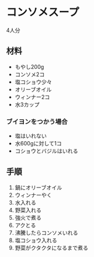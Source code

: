 # コンソメスープ

4人分

## 材料

* もやし200g
* コンソメ2コ
* 塩コショウ少々
* オリーブオイル
* ウィンナー2コ
* 水3カップ

### ブイヨンをつかう場合

* 塩はいれない
* 水600gに対して1コ
* コショウとバジルはいれる

## 手順

1. 鍋にオリーブオイル
2. ウィンナーやく
3. 水入れる
4. 野菜入れる
6. 強火で煮る
7. アクとる
8. 沸騰したらコンソメいれる
9. 塩コショウ入れる
10. 野菜がクタクタになるまで煮る
